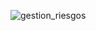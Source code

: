 ![gestion_riesgos](https://github.com/user-attachments/assets/c86d4d24-1999-4bab-9c1b-90185519ce25)
